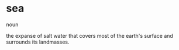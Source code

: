 # sea
noun

the expanse of salt water that covers most of the earth's surface and surrounds its landmasses.
